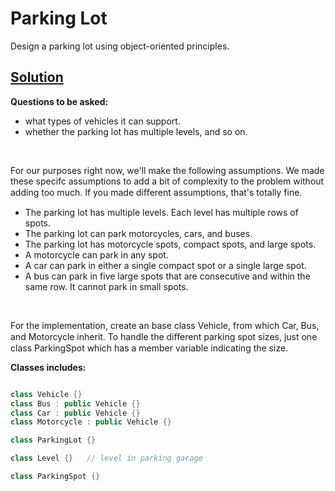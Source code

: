 
# Parking Lot
Design a parking lot using object-oriented principles.

## [Solution](https://github.com/SrGrace/Object-Oriented-Design/blob/master/Parking%20Lot/ParkingLot.cpp)

**Questions to be asked:** 
<br>
* what types of vehicles it can support. 
* whether the parking lot has multiple levels, and so on.
<br>

For our purposes right now, we'll make the following assumptions. We made these specifc assumptions to add a bit of complexity to 
the problem without adding too much. If you made diﬀerent assumptions, that's totally fine.

* The parking lot has multiple levels. Each level has multiple rows of spots.
* The parking lot can park motorcycles, cars, and buses.
* The parking lot has motorcycle spots, compact spots, and large spots.
* A motorcycle can park in any spot.
* A car can park in either a single compact spot or a single large spot.
* A bus can park in five large spots that are consecutive and within the same row. It cannot park in small spots.
<br>

For the implementation, create an base class Vehicle, from which Car, Bus, and Motorcycle inherit. To handle the 
diﬀerent parking spot sizes, just one class ParkingSpot which has a member variable indicating the size.
<br>

**Classes includes:**

```c++

class Vehicle {}
class Bus : public Vehicle {}
class Car : public Vehicle {}
class Motorcycle : public Vehicle {}

class ParkingLot {}

class Level {}   // level in parking garage

class ParkingSpot {}

```


